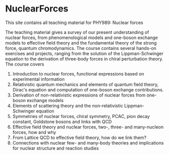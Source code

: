 # NuclearForces
This site contains all teaching material for PHY989: Nuclear forces

The teaching material gives a survey of our present understanding of nuclear forces, from phenomenological models and one-boson exchange models to effective field theory and the fundamental theory of the strong force, quantum chromodynamics. 
The course contains several hands-on exercises and projects, ranging from the solution of the Lippman-Schwinger equation to the derivation of three-body forces in chiral perturbation theory. The course covers
1) Introduction to nuclear forces, functional expressions based on experimental information
2) Relativistic quantum mechanics and elements of quantum field theory, Dirac's equation and computation of one-boson exchange contributions. 
3) Derivation of non-relativistic expressions of nuclear forces from one-boson exchange models
4) Elements of scattering theory and the non-relativistic Lippman-Schwinger equation 
5) Symmetries of nuclear forces, chiral symmetry, PCAC, pion decay constant, Goldstone bosons  and links with QCD
6) Effective field theory and nuclear forces, two-, three- and many-nucleon forces, how and why
7) From Lattice QCD to effective field theory, how do we link them?
8) Connections with nuclear few- and many-body theories and implications for nuclear structure and reaction studies
